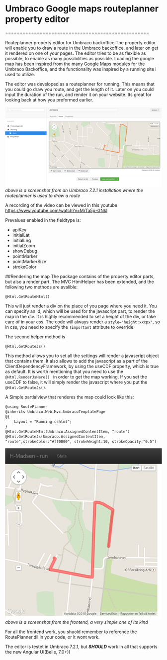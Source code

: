 # Umbraco Google maps routeplanner property editor
==================================================

Routeplanner property editor for Umbraco backoffice
The property editor will enable you to draw a route in the Umbraco backoffice, and later on get it rendered on one of your pages.
The editor tries to be as flexible as possible, to enable as many possibilities as possible.
Loading the google map has been inspired from the many Google Maps modules for the Umbraco Backoffice, and the functionality was inspired by a running site i used to utilize.

The editor was developed as a routeplanner for running. This means that you could go draw you route, and get the length of it. Later on you could input the duration of the run, and render it on your website. Its great for looking back at how you preformed earlier.

![alt text](https://github.com/mikkelhm/Umbraco-Google-maps-routeplanner-property-editor/blob/master/markdown/backoffice.png "Screenshot from Umbraco")
_above is a screenshot from an Umbraco 7.2.1 installation where the routeplanner is used to draw a route_

A recording of the video can be viewed in this youtube https://www.youtube.com/watch?v=MrTa5p-GNkI

Prevalues enabled in the fieldtype is:

* apiKey
* initialLat
* initialLng
* initialZoom
* showDebug
* pointMarker
* pointMarkerSize
* strokeColor

##Rendering the map
The package contains of the property editor parts, but also a render part. The MVC HtmlHelper has been extended, and the following two methods are avalible:
```
@Html.GetRouteHtml()
```
This will just render a div on the place of you page where you need it. You can specify an id, which will be used for the javascript part, to render the map in the div. It is highly recommended to set a height of the div, or take care of in your css. The code will always render a `style="height:xxxpx"`, so in css, you need to specify the `!important` attribute to override.

The second helper method is 
```
@Html.GetRouteJs()
```
This method allows you to set all the settings will render a javascript object that contains them. It also allows to add the javascript as a part of the ClientDependencyFramework, by using the useCDF property, which is true as default. It is worth mentioning that you need to use the `@Html.RenderJsHere() ` in order to get the map working. If you set the useCDF to false, it will simply render the javascript where you put the `@Html.GetRouteJs()`.

A Simple partialview that renderes the map could look like this:

```
@using RoutePlanner
@inherits Umbraco.Web.Mvc.UmbracoTemplatePage
@{
    Layout = "Running.cshtml";
}
@Html.GetRouteHtml(Umbraco.AssignedContentItem, "route")
@Html.GetRouteJs(Umbraco.AssignedContentItem, "route",strokeColor:"#ff0000", strokeWeight:10, strokeOpacity:"0.5")
```
![alt text](https://github.com/mikkelhm/Umbraco-Google-maps-routeplanner-property-editor/blob/master/markdown/frontend.png "Screenshot from a simple frontend")
_above is a screenshot from the frontend, a very simple one of its kind_

For all the frontend work, you shuold remember to reference the RoutePlanner.dll in your code, or it wont work.

The editor is testet in Umbraco 7.2.1, but ***SHOULD*** work in all that supports the new Angular UI(Belle, 7.0+))